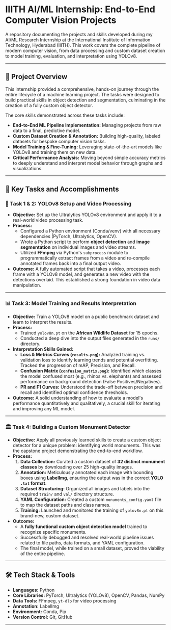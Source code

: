 # IIITH AI/ML Internship: End-to-End Computer Vision Projects

A repository documenting the projects and skills developed during my AI/ML Research Internship at the International Institute of Information Technology, Hyderabad (IIITH). This work covers the complete pipeline of modern computer vision, from data processing and custom dataset creation to model training, evaluation, and interpretation using YOLOv8.

---
## 📜 Project Overview

This internship provided a comprehensive, hands-on journey through the entire lifecycle of a machine learning project. The tasks were designed to build practical skills in object detection and segmentation, culminating in the creation of a fully custom object detector.

The core skills demonstrated across these tasks include:
- **End-to-End ML Pipeline Implementation:** Managing projects from raw data to a final, predictive model.
- **Custom Dataset Creation & Annotation:** Building high-quality, labeled datasets for bespoke computer vision tasks.
- **Model Training & Fine-Tuning:** Leveraging state-of-the-art models like YOLOv8 and training them on new data.
- **Critical Performance Analysis:** Moving beyond simple accuracy metrics to deeply understand and interpret model behavior through graphs and visualizations.

---

## 🚀 Key Tasks and Accomplishments

### 🎯 Task 1 & 2: YOLOv8 Setup and Video Processing

- **Objective:** Set up the Ultralytics YOLOv8 environment and apply it to a real-world video processing task.
- **Process:**
  - Configured a Python environment (Conda/venv) with all necessary dependencies (PyTorch, Ultralytics, OpenCV).
  - Wrote a Python script to perform **object detection** and **image segmentation** on individual images and video streams.
  - Utilized **FFmpeg** via Python's `subprocess` module to programmatically extract frames from a video and re-compile annotated frames back into a final output video.
- **Outcome:** A fully automated script that takes a video, processes each frame with a YOLOv8 model, and generates a new video with the detections overlaid. This established a strong foundation in video data manipulation.

---

### 📊 Task 3: Model Training and Results Interpretation

- **Objective:** Train a YOLOv8 model on a public benchmark dataset and learn to interpret the results.
- **Process:**
  - Trained `yolov8n.pt` on the **African Wildlife Dataset** for 15 epochs.
  - Conducted a deep dive into the output files generated in the `runs/` directory.
- **Interpretation Skills Gained:**
  - **Loss & Metrics Curves (`results.png`):** Analyzed training vs. validation loss to identify learning trends and potential overfitting. Tracked the progression of mAP, Precision, and Recall.
  - **Confusion Matrix (`confusion_matrix.png`):** Identified which classes the model confused most (e.g., rhinos vs. elephants) and assessed performance on background detection (False Positives/Negatives).
  - **PR and F1 Curves:** Understood the trade-off between precision and recall and identified optimal confidence thresholds.
- **Outcome:** A solid understanding of how to evaluate a model's performance quantitatively and qualitatively, a crucial skill for iterating and improving any ML model.


---

### 🏛️ Task 4: Building a Custom Monument Detector

- **Objective:** Apply all previously learned skills to create a custom object detector for a unique problem: identifying world monuments. This was the capstone project demonstrating the end-to-end workflow.
- **Process:**
  1.  **Data Collection:** Curated a custom dataset of **32 distinct monument classes** by downloading over 25 high-quality images.
  2.  **Annotation:** Meticulously annotated each image with bounding boxes using **LabelImg**, ensuring the output was in the correct **YOLO `.txt` format**.
  3.  **Dataset Structuring:** Organized all images and labels into the required `train/` and `val/` directory structure.
  4.  **YAML Configuration:** Created a custom `monuments_config.yaml` file to map the dataset paths and class names.
  5.  **Training:** Launched and monitored the training of `yolov8n.pt` on this brand-new, custom dataset.
- **Outcome:**
  - A **fully functional custom object detection model** trained to recognize specific monuments.
  - Successfully debugged and resolved real-world pipeline issues related to file paths, data formats, and YAML configuration.
  - The final model, while trained on a small dataset, proved the viability of the entire pipeline.
---

## 🛠️ Tech Stack & Tools

- **Languages:** Python
- **Core Libraries:** PyTorch, Ultralytics (YOLOv8), OpenCV, Pandas, NumPy
- **Data Tools:** FFmpeg, `yt-dlp` for video processing
- **Annotation:** LabelImg
- **Environment:** Conda, Pip
- **Version Control:** Git, GitHub

---
